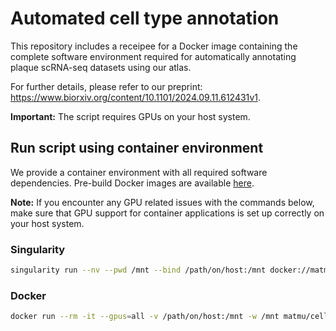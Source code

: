 # Automated cell type annotation

This repository includes a receipee for a Docker image containing the complete software environment required for automatically annotating plaque scRNA-seq datasets using our atlas. 

For further details, please refer to our preprint: https://www.biorxiv.org/content/10.1101/2024.09.11.612431v1⁠. 

**Important:** The script requires GPUs on your host system.


## Run script using container environment

We provide a container environment with all required software dependencies. Pre-build Docker images are available [here](https://hub.docker.com/repository/docker/matmu/cell_type_annotation).

**Note:** If you encounter any GPU related issues with the commands below, make sure that GPU support for container applications is set up correctly on your host system.


### Singularity

```bash
singularity run --nv --pwd /mnt --bind /path/on/host:/mnt docker://matmu/cell_type_annotation:latest
```


### Docker

```bash
docker run --rm -it --gpus=all -v /path/on/host:/mnt -w /mnt matmu/cell_type_annotation:latest
```


